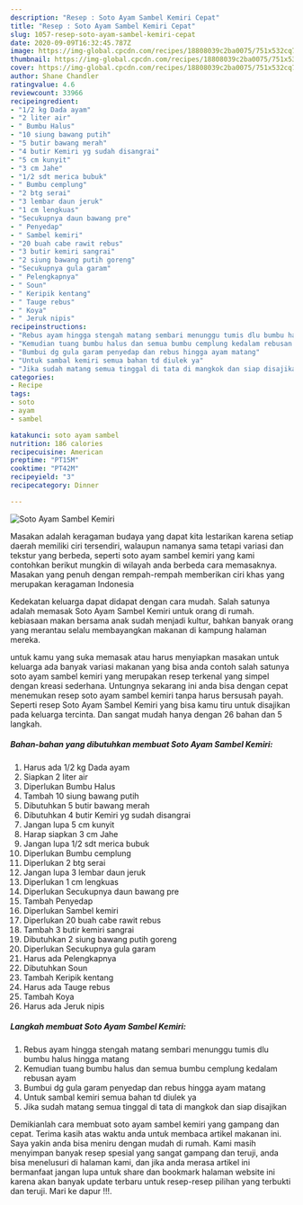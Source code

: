 ```yaml
---
description: "Resep : Soto Ayam Sambel Kemiri Cepat"
title: "Resep : Soto Ayam Sambel Kemiri Cepat"
slug: 1057-resep-soto-ayam-sambel-kemiri-cepat
date: 2020-09-09T16:32:45.787Z
image: https://img-global.cpcdn.com/recipes/18808039c2ba0075/751x532cq70/soto-ayam-sambel-kemiri-foto-resep-utama.jpg
thumbnail: https://img-global.cpcdn.com/recipes/18808039c2ba0075/751x532cq70/soto-ayam-sambel-kemiri-foto-resep-utama.jpg
cover: https://img-global.cpcdn.com/recipes/18808039c2ba0075/751x532cq70/soto-ayam-sambel-kemiri-foto-resep-utama.jpg
author: Shane Chandler
ratingvalue: 4.6
reviewcount: 33966
recipeingredient:
- "1/2 kg Dada ayam"
- "2 liter air"
- " Bumbu Halus"
- "10 siung bawang putih"
- "5 butir bawang merah"
- "4 butir Kemiri yg sudah disangrai"
- "5 cm kunyit"
- "3 cm Jahe"
- "1/2 sdt merica bubuk"
- " Bumbu cemplung"
- "2 btg serai"
- "3 lembar daun jeruk"
- "1 cm lengkuas"
- "Secukupnya daun bawang pre"
- " Penyedap"
- " Sambel kemiri"
- "20 buah cabe rawit rebus"
- "3 butir kemiri sangrai"
- "2 siung bawang putih goreng"
- "Secukupnya gula garam"
- " Pelengkapnya"
- " Soun"
- " Keripik kentang"
- " Tauge rebus"
- " Koya"
- " Jeruk nipis"
recipeinstructions:
- "Rebus ayam hingga stengah matang sembari menunggu tumis dlu bumbu halus hingga matang"
- "Kemudian tuang bumbu halus dan semua bumbu cemplung kedalam rebusan ayam"
- "Bumbui dg gula garam penyedap dan rebus hingga ayam matang"
- "Untuk sambal kemiri semua bahan td diulek ya"
- "Jika sudah matang semua tinggal di tata di mangkok dan siap disajikan"
categories:
- Recipe
tags:
- soto
- ayam
- sambel

katakunci: soto ayam sambel 
nutrition: 186 calories
recipecuisine: American
preptime: "PT15M"
cooktime: "PT42M"
recipeyield: "3"
recipecategory: Dinner

---
```



![Soto Ayam Sambel Kemiri](https://img-global.cpcdn.com/recipes/18808039c2ba0075/751x532cq70/soto-ayam-sambel-kemiri-foto-resep-utama.jpg)

Masakan adalah keragaman budaya yang dapat kita lestarikan karena setiap daerah memiliki ciri tersendiri, walaupun namanya sama tetapi variasi dan tekstur yang berbeda, seperti soto ayam sambel kemiri yang kami contohkan berikut mungkin di wilayah anda berbeda cara memasaknya. Masakan yang penuh dengan rempah-rempah memberikan ciri khas yang merupakan keragaman Indonesia



Kedekatan keluarga dapat didapat dengan cara mudah. Salah satunya adalah memasak Soto Ayam Sambel Kemiri untuk orang di rumah. kebiasaan makan bersama anak sudah menjadi kultur, bahkan banyak orang yang merantau selalu membayangkan makanan di kampung halaman mereka.

untuk kamu yang suka memasak atau harus menyiapkan masakan untuk keluarga ada banyak variasi makanan yang bisa anda contoh salah satunya soto ayam sambel kemiri yang merupakan resep terkenal yang simpel dengan kreasi sederhana. Untungnya sekarang ini anda bisa dengan cepat menemukan resep soto ayam sambel kemiri tanpa harus bersusah payah.
Seperti resep Soto Ayam Sambel Kemiri yang bisa kamu tiru untuk disajikan pada keluarga tercinta. Dan sangat mudah hanya dengan 26 bahan dan 5 langkah.


<!--inarticleads1-->

##### Bahan-bahan yang dibutuhkan membuat Soto Ayam Sambel Kemiri:

1. Harus ada 1/2 kg Dada ayam
1. Siapkan 2 liter air
1. Diperlukan  Bumbu Halus
1. Tambah 10 siung bawang putih
1. Dibutuhkan 5 butir bawang merah
1. Dibutuhkan 4 butir Kemiri yg sudah disangrai
1. Jangan lupa 5 cm kunyit
1. Harap siapkan 3 cm Jahe
1. Jangan lupa 1/2 sdt merica bubuk
1. Diperlukan  Bumbu cemplung
1. Diperlukan 2 btg serai
1. Jangan lupa 3 lembar daun jeruk
1. Diperlukan 1 cm lengkuas
1. Diperlukan Secukupnya daun bawang pre
1. Tambah  Penyedap
1. Diperlukan  Sambel kemiri
1. Diperlukan 20 buah cabe rawit rebus
1. Tambah 3 butir kemiri sangrai
1. Dibutuhkan 2 siung bawang putih goreng
1. Diperlukan Secukupnya gula garam
1. Harus ada  Pelengkapnya
1. Dibutuhkan  Soun
1. Tambah  Keripik kentang
1. Harus ada  Tauge rebus
1. Tambah  Koya
1. Harus ada  Jeruk nipis




<!--inarticleads2-->

##### Langkah membuat  Soto Ayam Sambel Kemiri:

1. Rebus ayam hingga stengah matang sembari menunggu tumis dlu bumbu halus hingga matang
1. Kemudian tuang bumbu halus dan semua bumbu cemplung kedalam rebusan ayam
1. Bumbui dg gula garam penyedap dan rebus hingga ayam matang
1. Untuk sambal kemiri semua bahan td diulek ya
1. Jika sudah matang semua tinggal di tata di mangkok dan siap disajikan




Demikianlah cara membuat soto ayam sambel kemiri yang gampang dan cepat. Terima kasih atas waktu anda untuk membaca artikel makanan ini. Saya yakin anda bisa meniru dengan mudah di rumah. Kami masih menyimpan banyak resep spesial yang sangat gampang dan teruji, anda bisa menelusuri di halaman kami, dan jika anda merasa artikel ini bermanfaat jangan lupa untuk share dan bookmark halaman website ini karena akan banyak update terbaru untuk resep-resep pilihan yang terbukti dan teruji. Mari ke dapur !!!. 
